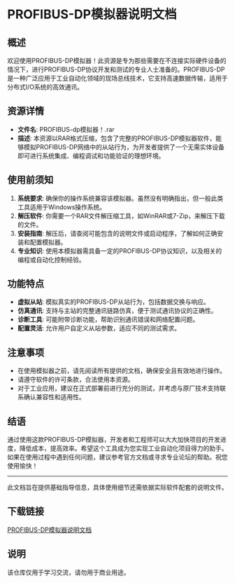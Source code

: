 # PROFIBUS-DP模拟器说明文档

## 概述
欢迎使用PROFIBUS-DP模拟器！此资源是专为那些需要在不连接实际硬件设备的情况下，进行PROFIBUS-DP协议开发和测试的专业人士准备的。PROFIBUS-DP是一种广泛应用于工业自动化领域的现场总线技术，它支持高速数据传输，适用于分布式I/O系统的高效通讯。

## 资源详情
- **文件名**: PROFIBUS-dp模拟器！.rar
- **描述**: 本资源以RAR格式压缩，包含了完整的PROFIBUS-DP模拟器软件，能够模拟PROFIBUS-DP网络中的从站行为，为开发者提供了一个无需实体设备即可进行系统集成、编程调试和功能验证的理想环境。

## 使用前须知
1. **系统要求**: 确保你的操作系统兼容该模拟器。虽然没有明确指出，但一般此类工具适用于Windows操作系统。
2. **解压软件**: 你需要一个RAR文件解压缩工具，如WinRAR或7-Zip，来解压下载的文件。
3. **安装指南**: 解压后，请查阅可能包含的说明文件或启动程序，了解如何正确安装和配置模拟器。
4. **专业知识**: 使用本模拟器需具备一定的PROFIBUS-DP协议知识，以及相关的编程或自动化控制经验。

## 功能特点
- **虚拟从站**: 模拟真实的PROFIBUS-DP从站行为，包括数据交换与响应。
- **仿真通讯**: 支持与主站的完整通讯链路仿真，便于测试通讯协议的正确性。
- **诊断工具**: 可能附带诊断功能，帮助识别通讯错误和网络配置问题。
- **配置灵活**: 允许用户自定义从站参数，适应不同的测试需求。

## 注意事项
- 在使用模拟器之前，请先阅读所有提供的文档，确保安全且有效地进行操作。
- 请遵守软件的许可条款，合法使用本资源。
- 对于工业应用，建议在正式部署前进行充分的测试，并考虑与原厂技术支持联系确认兼容性和适用性。

## 结语
通过使用这款PROFIBUS-DP模拟器，开发者和工程师可以大大加快项目的开发进度，降低成本，提高效率。希望这个工具成为您实现工业自动化项目得力的助手。如果在使用过程中遇到任何问题，建议参考官方文档或寻求专业论坛的帮助。祝您使用愉快！

---

此文档旨在提供基础指导信息，具体使用细节还需依据实际软件配套的说明文件。

## 下载链接
[PROFIBUS-DP模拟器说明文档](https://pan.quark.cn/s/94d3cbbc34e0)

## 说明

该仓库仅用于学习交流，请勿用于商业用途。
